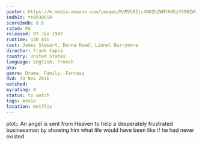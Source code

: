 ```yaml
---
poster: https://m.media-amazon.com/images/M/MV5BZjc4NDZhZWMtNGEzYS00ZWU2LThlM2ItNTA0YzQ0OTExMTE2XkEyXkFqcGdeQXVyNjUwMzI2NzU@._V1_SX300.jpg
imdbId: tt0038650
scoreImdb: 8.6
rated: PG
released: 07 Jan 1947
runtime: 130 min
cast: James Stewart, Donna Reed, Lionel Barrymore
director: Frank Capra
country: United States
language: English, French
aka: 
genre: Drama, Family, Fantasy
dvd: 30 Nov 2016
watched: 
myrating: 0
status: to watch
tags: movie
location: Netflix
---
```


plot:: An angel is sent from Heaven to help a desperately frustrated businessman by showing him what life would have been like if he had never existed.